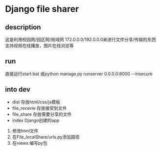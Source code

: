 # Django file sharer

## description

这是利用校园网/园区网/局域网 172.0.0.0/192.0.0.0来进行文件分享/传输的东西 支持视频在线播放，图片在线浏览等

## run
直接运行start.bat
或python manage.py runserver 0.0.0.0:8000 --insecure

## into dev
- dist 存放html/css/js模板
- file_recevie 存放接受到文件
- file_share 存放需要分享的文件
- index Django创建的app

1. 修改html文件
2. 在File_localShare/urls.py添加路径
3. 在views 编写py包

